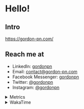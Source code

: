 # Hello!

## Intro

<https://gordon-pn.com/>

## Reach me at

- LinkedIn: [gordonpn](https://www.linkedin.com/in/gordonpn/)
- Email: [contact@gordon-pn.com](mailto:contact@gordon-pn.com)
- Facebook Messenger: [gordonpn](https://www.messenger.com/t/Gordonpn)
- Twitter: [@gordonpn](https://twitter.com/Gordonpn)
- Instagram: [@gordonpn](https://www.instagram.com/gordonpn/)

<details>
  <summary>Metrics</summary>

  <img align="center" src="https://github.com/gordonpn/gordonpn/blob/master/github-metrics.svg" alt="GitHub Metrics">

</details>

<details>
  <summary>WakaTime</summary>

  <!--START_SECTION:waka-->
📊 **This Week I Spent My Time On** 

```text
💬 Programming Languages: 
Other                    6 hrs 9 mins        ████████░░░░░░░░░░░░░░░░░   30.87 % 
TypeScript               2 hrs 50 mins       ████░░░░░░░░░░░░░░░░░░░░░   14.21 % 
Logos                    2 hrs 34 mins       ███░░░░░░░░░░░░░░░░░░░░░░   12.88 % 
INI                      2 hrs 2 mins        ███░░░░░░░░░░░░░░░░░░░░░░   10.18 % 
JSON                     1 hr 40 mins        ██░░░░░░░░░░░░░░░░░░░░░░░   08.37 % 

🔥 Editors: 
IntelliJ IDEA            6 hrs 44 mins       ████████░░░░░░░░░░░░░░░░░   33.75 % 
Chrome                   6 hrs 35 mins       ████████░░░░░░░░░░░░░░░░░   32.97 % 
Slack                    2 hrs 4 mins        ███░░░░░░░░░░░░░░░░░░░░░░   10.38 % 
VS Code                  1 hr                █░░░░░░░░░░░░░░░░░░░░░░░░   05.02 % 
MicrosoftOutlook         47 mins             █░░░░░░░░░░░░░░░░░░░░░░░░   03.98 % 
```


 Last Updated on 22/02/2025 10:22:35 UTC
<!--END_SECTION:waka-->
</details>
